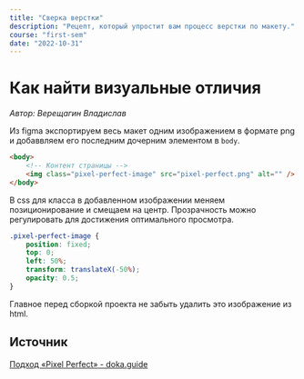 ```yaml
---
title: "Сверка верстки"
description: "Рецепт, который упростит вам процесс верстки по макету."
course: "first-sem"
date: "2022-10-31"
---
```


# Как найти визуальные отличия

_Автор: Верещагин Владислав_

Из figma экспортируем весь макет одним изображением в формате png и добаввляем его последним дочерним элементом в `body`.

```html
<body>
    <!-- Контент страницы -->
    <img class="pixel-perfect-image" src="pixel-perfect.png" alt="" />
</body>
```

В css для класса в добавленном изображении меняем позиционирование и смещаем на центр. Прозрачность можно регулировать для достижения оптимального просмотра.

```css
.pixel-perfect-image {
    position: fixed;
    top: 0;
    left: 50%;
    transform: translateX(-50%);
    opacity: 0.5;
}
```

Главное перед сборкой проекта не забыть удалить это изображение из html.

## Источник

[Подход «Pixel Perfect» - doka.guide](https://doka.guide/css/pixel-perfect/#primer)

